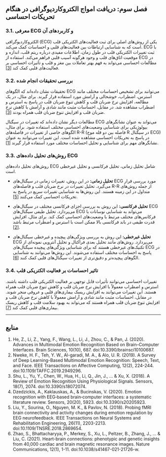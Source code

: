 ## فصل سوم: دریافت امواج الکتروکاردیوگرافی در هنگام تحریکات احساسی

### 3.1. معرفی ECG و کاربردهای آن

الکتروکاردیوگرافی (ECG) یکی از روش‌های اصلی برای ثبت فعالیت‌های الکتریکی قلب است که به شناسایی ارتباطات بین فعالیت‌های قلبی و احساسات کمک می‌کند. ECG با ثبت تغییرات الکتریکی قلب در طول زمان، اطلاعات مفیدی درباره ریتم قلب، اندازه و موقعیت اتاق‌های قلب و وجود هرگونه آسیب قلبی فراهم می‌کند. استفاده از ECG در مطالعات احساسی می‌تواند به فهم بهتر تعاملات بین مغز و قلب و تأثیرات احساسی بر فعالیت‌های قلبی کمک کند [[3]](#A-Review-of-Emotion-Recognition-Using-Physiological-Signals).

### 3.2. بررسی تحقیقات انجام شده

تحقیقات نشان داده‌اند که الگوهای ECG می‌توانند برای تشخیص احساسات مختلف مانند استرس، اضطراب، خوشحالی و آرامش مورد استفاده قرار گیرند. برای مثال، در یک مطالعه، افزایش نرخ ضربان قلب و کاهش تنوع ضربان قلب در پاسخ به استرس و اضطراب مشاهده شد. در مقابل، احساسات مثبت مانند شادی و آرامش با کاهش نرخ ضربان قلب و افزایش تنوع ضربان قلب همراه بودند [[3]](#A-Review-of-Emotion-Recognition-Using-Physiological-Signals).

مطالعات دیگر نشان داده‌اند که تغییرات در سیگنال ECG می‌تواند به عنوان نشانگرهای بیولوژیکی برای شناسایی وضعیت‌های احساسی مختلف استفاده شود. برای مثال، الگوهای خاصی از تغییرات در فاصله‌های R-R (فاصله بین دو قله موج R در سیگنال ECG) در پاسخ به تحریکات احساسی مشاهده شده است. این تغییرات می‌توانند به عنوان نشانگرهای مهم برای شناسایی و تحلیل احساسات مختلف مورد استفاده قرار گیرند [[1]](#1).

### 3.3. روش‌های تحلیل داده‌های ECG

روش‌های تحلیل داده‌های ECG شامل تحلیل زمانی، تحلیل فرکانسی و تحلیل غیرخطی است.

- **تحلیل زمانی:** در این روش، تغییرات زمانی در سیگنال‌های ECG مورد بررسی قرار می‌گیرد. تحلیل تغییرات در نرخ ضربان قلب و فاصله‌های R-R از جمله روش‌های متداول در این زمینه هستند. این روش‌ها به شناسایی تغییرات سریع در پاسخ به تحریکات احساسی کمک می‌کنند [[5]](#Emotion-recognition-with-EEG‑based-brain‑computer-interfaces:-a-systematic-literature-review).

- **تحلیل فرکانسی:** این روش به بررسی اجزای فرکانسی مختلف در سیگنال‌های ECG می‌پردازد. تحلیل طیفی سیگنال‌های ECG می‌تواند به شناسایی نوسانات با فرکانس‌های مختلف مرتبط با وضعیت‌های احساسی کمک کند. برای مثال، افزایش قدرت طیفی در باند فرکانسی بالا ممکن است با استرس و اضطراب مرتبط باشد [[2]](#Heart-brain-connections:-phenotypic-and-genetic-insights-from-40,000-cardiac-and-brain-magnetic-resonance-images).

- **تحلیل غیرخطی:** این روش به بررسی ویژگی‌های پیچیده و غیرخطی سیگنال‌های ECG می‌پردازد. روش‌های مانند تحلیل بعدی فراکتال و تحلیل آنتروپی نمونه‌ای از تکنیک‌های غیرخطی هستند که برای شناسایی ویژگی‌های پیچیده سیگنال‌های ECG در پاسخ به احساسات مختلف استفاده می‌شوند. این روش‌ها می‌توانند به شناسایی الگوهای پیچیده‌تر و دقیق‌تری از تغییرات سیگنال‌های قلبی کمک کنند [[6]](#Probing-fMRI-brain-connectivity-and-activity-changes-during-emotion-regulation-by-EEG-neurofeedback).

### 3.4. تاثیر احساسات بر فعالیت الکتریکی قلب

تغییرات احساسی می‌توانند تأثیرات قابل توجهی بر فعالیت الکتریکی قلب داشته باشند. استرس و اضطراب معمولاً با افزایش نرخ ضربان قلب و کاهش تنوع ضربان قلب همراه هستند. این تغییرات می‌توانند به افزایش ریسک بیماری‌های قلبی و عروقی منجر شوند. در مقابل، احساسات مثبت مانند شادی و آرامش معمولاً با کاهش نرخ ضربان قلب و افزایش تنوع ضربان قلب همراه هستند که می‌تواند به بهبود سلامت قلب و کاهش ریسک بیماری‌های قلبی کمک کند [[7]](Heart-brain-connections:-phenotypic-and-genetic-insights-from-40,000-cardiac-and-brain-magnetic-resonance-images-Nature-Communications).

---

## منابع

1. He, Z., Li, Z., Yang, F., Wang, L., Li, J., Zhou, C., & Pan, J. (2020). Advances in Multimodal Emotion Recognition Based on Brain–Computer Interfaces. Brain Sciences, 10(10), 687. doi:10.3390/brainsci10100687.
2. Nweke, H. F., Teh, Y. W., Al-garadi, M. A., & Alo, U. R. (2019). A Survey of Deep Learning-Based Multimodal Emotion Recognition: Speech, Text, and Face. IEEE Transactions on Affective Computing, 12(2), 224-244. doi:10.1109/TAFFC.2019.2949296.
3. Shu, L., Yu, Y., Chen, W., Hua, H., Li, Q., Jin, J., ... & Xu, X. (2018). A Review of Emotion Recognition Using Physiological Signals. Sensors, 18(7), 2074. doi:10.3390/s18072074.
4. Dzedzickis, A., Kaklauskas, A., & Bucinskas, V. (2020). Emotion recognition with EEG‑based brain‑computer interfaces: a systematic literature review. Sensors, 20(20), 5923. doi:10.3390/s20205923.
6. Liu, Y., Sourina, O., Nguyen, M. K., & Pavlov, N. (2018). Probing fMRI brain connectivity and activity changes during emotion regulation by EEG neurofeedback. IEEE Transactions on Neural Systems and Rehabilitation Engineering, 26(11), 2203-2213. doi:10.1109/TNSRE.2018.2869654.
7. Zhao, S., Bhattacharyya, P., Merkey, S., Xu, L., Peltzer, B., Zhang, J., ... & Liu, C. (2021). Heart-brain connections: phenotypic and genetic insights from 40,000 cardiac and brain magnetic resonance images. Nature Communications, 12(1), 1-11. doi:10.1038/s41467-021-21726-w.